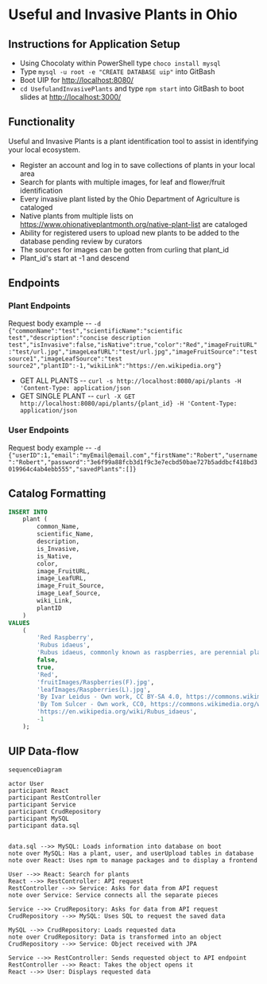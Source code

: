 # Useful and Invasive Plants in Ohio

## Instructions for Application Setup

- Using Chocolaty within PowerShell type `choco install mysql`
- Type `mysql -u root -e "CREATE DATABASE uip"` into GitBash
- Boot UIP for <http://localhost:8080/>
- `cd UsefulandInvasivePlants` and type `npm start` into GitBash to boot slides at <http://localhost:3000/>

## Functionality

Useful and Invasive Plants is a plant identification tool to assist in identifying your local ecosystem.

- Register an account and log in to save collections of plants in your local area
- Search for plants with multiple images, for leaf and flower/fruit identification
- Every invasive plant listed by the Ohio Department of Agriculture is cataloged
- Native plants from multiple lists on <https://www.ohionativeplantmonth.org/native-plant-list> are cataloged
- Ability for registered users to upload new plants to be added to the database pending review by curators
- The sources for images can be gotten from curling that plant_id
- Plant_id's start at -1 and descend

## Endpoints

### Plant Endpoints

Request body example -- `-d {"commonName":"test","scientificName":"scientific test","description":"concise description test","isInvasive":false,"isNative":true,"color":"Red","imageFruitURL":"test/url.jpg","imageLeafURL":"test/url.jpg","imageFruitSource":"test source1","imageLeafSource":"test source2","plantID":-1,"wikiLink":"https://en.wikipedia.org"}`

- GET ALL PLANTS -- `curl -s http://localhost:8080/api/plants -H 'Content-Type: application/json`
- GET SINGLE PLANT -- `curl -X GET http://localhost:8080/api/plants/{plant_id} -H 'Content-Type: application/json`

### User Endpoints

Request body example -- `-d {"userID":1,"email":"myEmail@email.com","firstName":"Robert","username":"Robert","password":"3e6f99a88fcb3d1f9c3e7ecbd50bae727b5addbcf418bd3019964c4ab4ebb555","savedPlants":[]}`

## Catalog Formatting

``` sql
INSERT INTO
    plant (
        common_Name,
        scientific_Name,
        description,
        is_Invasive,
        is_Native,
        color,
        image_FruitURL,
        image_LeafURL,
        image_Fruit_Source,
        image_Leaf_Source,
        wiki_Link,
        plantID
    )
VALUES
    (
        'Red Raspberry',
        'Rubus idaeus',
        'Rubus idaeus, commonly known as raspberries, are perennial plants with biennial stems that grow from a perennial root system. These plants produce edible red aggregate fruits consisting of numerous drupelets around a central core, with distinct growth patterns in their first and second years.',
        false,
        true,
        'Red',
        'fruitImages/Raspberries(F).jpg',
        'leafImages/Raspberries(L).jpg',
        'By Ivar Leidus - Own work, CC BY-SA 4.0, https://commons.wikimedia.org/w/index.php?curid=96641162',
        'By Tom Sulcer - Own work, CC0, https://commons.wikimedia.org/w/index.php?curid=19087683',
        'https://en.wikipedia.org/wiki/Rubus_idaeus',
        -1
    );
```

## UIP Data-flow

``` mermaid
sequenceDiagram

actor User
participant React
participant RestController
participant Service
participant CrudRepository
participant MySQL
participant data.sql


data.sql -->> MySQL: Loads information into database on boot
note over MySQL: Has a plant, user, and userUpload tables in database
note over React: Uses npm to manage packages and to display a frontend

User -->> React: Search for plants
React -->> RestController: API request
RestController -->> Service: Asks for data from API request
note over Service: Service connects all the separate pieces

Service -->> CrudRepository: Asks for data from API request
CrudRepository -->> MySQL: Uses SQL to request the saved data

MySQL -->> CrudRepository: Loads requested data
note over CrudRepository: Data is transformed into an object
CrudRepository -->> Service: Object received with JPA

Service -->> RestController: Sends requested object to API endpoint
RestController -->> React: Takes the object opens it
React -->> User: Displays requested data

```
